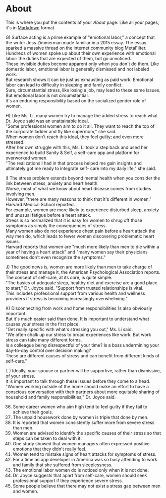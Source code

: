 # About

This is where you put the contents of your *About* page. Like all your pages, it's in [Markdown](https://guides.github.com/features/mastering-markdown/) format.


G) Surface acting is a prime example of "emotional labor," a concept that the writer Jess Zimmerman made familiar in a 2015 essay. The essay sparked a massive thread on the internet community blog MetaFilter.   
Hundreds of women spoke up about their own experience with emotional labor: the duties that are expected of them, but go unnoticed.   
These invisible duties become apparent only when you don't do them. Like domestic labor, emotional labor is generally dismissed and not labeled work.   
But research shows it can be just as exhausting as paid work. Emotional labor can lead to difficulty in sleeping and family conflict.   
Sure, circumstantial stress, like losing a job, may lead to these same issues. But emotional labor is not circumstantial.   
It's an enduring responsibility based on the socialized gender role of women.   

H) Like Ms. Li, many women try to manage the added stress to reach what Dr. Joyce said was an unattainable ideal.   
"Some professional women aim to do it all. They want to reach the top of the corporate ladder and fly like supermom," she said.   
When women don't reach this ideal, they feel guilty; and even more stressed.  
After her own struggle with this, Ms. Li took a step back and used her experience to build Sanity & Self, a self-care app and platform for overworked women.   
"The realizations I had in that process helped me gain insights and ultimately got me ready to integrate self- care into my daily life," she said.   
    
I) The stress problem extends beyond mental health when you consider the link between stress, anxiety and heart health.   
Worse, most of what we know about heart disease comes from studies involving men.   
However, "there are many reasons to think that it's different in women," Harvard Medical School reported.   
For example, women are more likely to experience disturbed sleep, anxiety and unusual fatigue before a heart attack.   
Stress is so normalized that it is easy for women to shrug off those symptoms as simply the consequences of stress.   
Many women also do not experience chest pain before a heart attack the way men do, which leads to fewer women discovering problematic heart issues.   
Harvard reports that women are "much more likely than men to die within a year of having a heart attack" and "many women say their physicians 
sometimes don't even recognize the symptoms."   
  
J) The good news is, women are more likely than men to take charge of their stress and manage it, the American Psychological Association reports.   
The concept of self-care, at its core, is quite simple.   
"The basics of adequate sleep, healthy diet and exercise are a good place to start," Dr. Joyce said. "Support from trusted relationships is vital.   
This includes professional support from various health and wellness providers if stress is becoming increasingly overwhelming."  
  
K) Disconnecting from work and home responsibilities 1s also obviously important.   
But it's much easier said than done. It is important to understand what causes your stress in the first place.   
"Get really specific with what's stressing you out," Ms. Li said.   
"We often chalk up our stress to broad experiences like work. But work stress can take many different forms.   
Is a colleague being disrespectful of your time? Is a boss undermining your day-to-day control over decision making?   
These are different causes of stress and can benefit from different kinds of self-care."     
  
L ) Ideally, your spouse or partner will be supportive, rather than dismissive, of your stress.   
It is important to talk through these issues before they come to a head.   
"Women working outside of the home should make an effort to have a conscious conversation with their partners about more equitable sharing of household and family 
responsibilities," Dr. Joyce said.   

  
36. Some career women who aim high tend to feel guilty if they fail to achieve their goals.   
37. The unpaid housework done by women is triple that done by men.   
38. It is reported that women consistently suffer more from severe stress than men.   
39. Women are advised to identify the specific causes of their stress so that steps can be taken to deal with it.   
40. One study showed that women managers often expressed positive emotions that they didn't really feel.   
41. Women tend to mistake signs of heart attacks for symptoms of stress.   
42. For a time an app developer in America was so busy attending to work and family that she suffered from sleeplessness.   
43. The emotional labor women do is noticed only when it is not done.   
44. Dr. Joyce suggests that apart from self-care, women should seek professional support if they experience severe stress.   
45. Some people believe that there may not exist a stress gap between men and women.   

